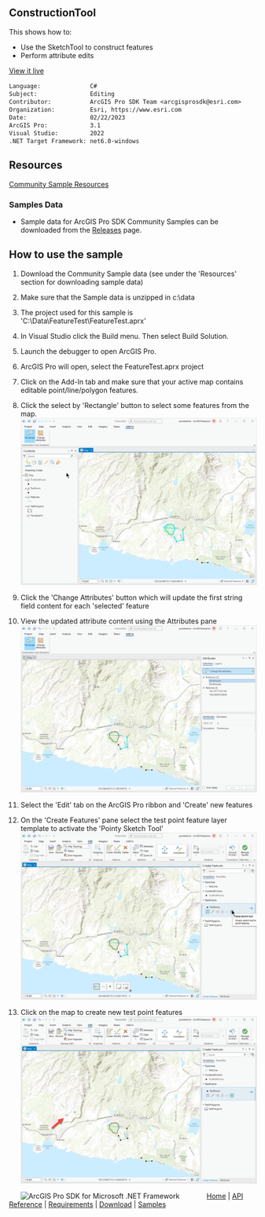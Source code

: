 ## ConstructionTool

<!-- TODO: Write a brief abstract explaining this sample -->
This shows how to:  
* Use the SketchTool to construct features  
* Perform attribute edits  
  


<a href="https://pro.arcgis.com/en/pro-app/sdk/" target="_blank">View it live</a>

<!-- TODO: Fill this section below with metadata about this sample-->
```
Language:              C#
Subject:               Editing
Contributor:           ArcGIS Pro SDK Team <arcgisprosdk@esri.com>
Organization:          Esri, https://www.esri.com
Date:                  02/22/2023
ArcGIS Pro:            3.1
Visual Studio:         2022
.NET Target Framework: net6.0-windows
```

## Resources

[Community Sample Resources](https://github.com/Esri/arcgis-pro-sdk-community-samples#resources)

### Samples Data

* Sample data for ArcGIS Pro SDK Community Samples can be downloaded from the [Releases](https://github.com/Esri/arcgis-pro-sdk-community-samples/releases) page.  

## How to use the sample
<!-- TODO: Explain how this sample can be used. To use images in this section, create the image file in your sample project's screenshots folder. Use relative url to link to this image using this syntax: ![My sample Image](FacePage/SampleImage.png) -->
1. Download the Community Sample data (see under the 'Resources' section for downloading sample data)  
1. Make sure that the Sample data is unzipped in c:\data   
1. The project used for this sample is 'C:\Data\FeatureTest\FeatureTest.aprx'  
1. In Visual Studio click the Build menu. Then select Build Solution.  
1. Launch the debugger to open ArcGIS Pro.  
1. ArcGIS Pro will open, select the FeatureTest.aprx project  
1. Click on the Add-In tab and make sure that your active map contains editable point/line/polygon features.  
1. Click the select by 'Rectangle' button to select some features from the map.  
![UI](Screenshots/ScreenAttributes.png)  
  
1. Click the 'Change Attributes' button which will update the first string field content for each 'selected' feature  
1. View the updated attribute content using the Attributes pane  
![UI](Screenshots/ScreenAttributes2.png)  
  
1. Select the 'Edit' tab on the ArcGIS Pro ribbon and 'Create' new features  
1. On the 'Create Features' pane select the test point feature layer template to activate the 'Pointy Sketch Tool'  
![UI](Screenshots/ScreenEdit.png)  
  
1. Click on the map to create new test point features  
![UI](Screenshots/ScreenEdit2.png)  
  


<!-- End -->

&nbsp;&nbsp;&nbsp;&nbsp;&nbsp;&nbsp;<img src="https://esri.github.io/arcgis-pro-sdk/images/ArcGISPro.png"  alt="ArcGIS Pro SDK for Microsoft .NET Framework" height = "20" width = "20" align="top"  >
&nbsp;&nbsp;&nbsp;&nbsp;&nbsp;&nbsp;&nbsp;&nbsp;&nbsp;&nbsp;&nbsp;&nbsp;
[Home](https://github.com/Esri/arcgis-pro-sdk/wiki) | <a href="https://pro.arcgis.com/en/pro-app/latest/sdk/api-reference" target="_blank">API Reference</a> | [Requirements](https://github.com/Esri/arcgis-pro-sdk/wiki#requirements) | [Download](https://github.com/Esri/arcgis-pro-sdk/wiki#installing-arcgis-pro-sdk-for-net) | <a href="https://github.com/esri/arcgis-pro-sdk-community-samples" target="_blank">Samples</a>

